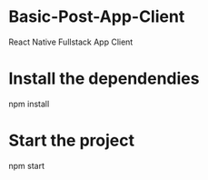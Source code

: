 # Basic-Post-App-Client
React Native Fullstack App Client
# Install the dependendies
npm install
# Start the project
npm start
